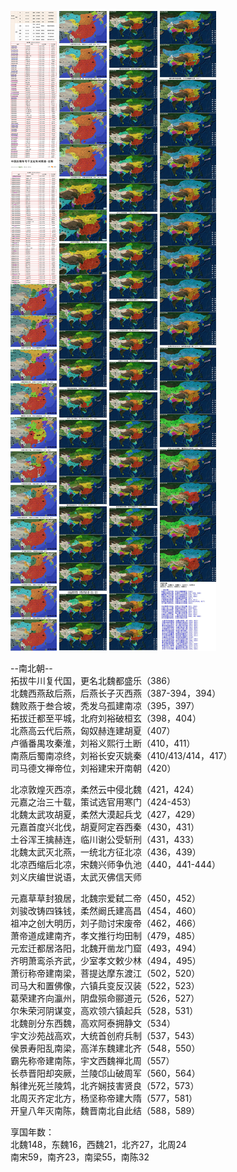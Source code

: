 ![](./1.jpg)
![](./2.jpg)
![](./3.jpg)
![](./4.jpg)

--南北朝--  
拓拔牛川复代国，更名北魏都盛乐（386）  
北魏西燕敌后燕，后燕长子灭西燕（387-394，394）  
魏败燕于叁合坡，秃发乌孤建南凉（395，397）  
拓拔迁都至平城，北府刘裕破桓玄（398，404）  
北燕高云代后燕，匈奴赫连建胡夏（407）  
卢循番禺攻秦淮，刘裕义熙行土断（410，411）  
南燕后蜀南凉终，刘裕长安灭姚秦（410/413/414，417）  
司马德文禅帝位，刘裕建宋开南朝（420）  
  
  
北凉敦煌灭西凉，柔然云中侵北魏（421，424）  
元嘉之治三十载，策试选官用寒门（424-453）  
北魏太武攻胡夏，柔然大漠起兵戈（427，429）  
元嘉首度兴北伐，胡夏阿定吞西秦（430，431）  
土谷浑王擒赫连，临川谢公受斩刑（431，433）  
北魏太武灭北燕，一统北方征北凉（436，439）  
北凉西缩后北凉，宋魏兴师争仇池（440，441-444）  
刘义庆编世说语，太武灭佛信天师  
  
  
元嘉草草封狼居，北魏宗爱弑二帝（450，452）  
刘骏改铸四铢钱，柔然阚氏建高昌（454，460）  
祖冲之创大明历，刘子勋讨宋废帝（462，466）  
萧帝道成建南齐，孝文推行均田制（479，485）  
元宏迁都居洛阳，北魏开凿龙门窟（493，494）  
齐明萧鸾杀齐武，少室孝文敕少林（494，495）  
萧衍称帝建南梁，菩提达摩东渡江（502，520）  
司马大和置佛像，六镇兵变反汉装（522，523）  
葛荣建齐向瀛州，阴盘殒命郦道元（526，527）  
尔朱荣河阴谋变，高欢领六镇起兵（528，531）  
北魏剖分东西魏，高欢阿泰拥静文（534）  
宇文沙苑战高欢，大统首创府兵制（537，543）  
侯景寿阳乱南梁，高洋东魏建北齐（548，550）  
霸先称帝建南陈，宇文西魏禅北周（557）  
长恭晋阳却突厥，兰陵邙山破周军（560，564）  
斛律光死兰陵鸩，北齐娴技害贤良（572，573）  
北周灭齐定北方，杨坚称帝建大隋（577，581）  
开皇八年灭南陈，魏晋南北自此结（588，589）  
  
  
享国年数：  
北魏148，东魏16，西魏21，北齐27，北周24  
南宋59，南齐23，南梁55，南陈32